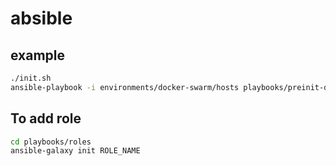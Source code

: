 # absible

## example

```bash
./init.sh
ansible-playbook -i environments/docker-swarm/hosts playbooks/preinit-docker-swarm.yml
```

## To add role

```bash
cd playbooks/roles
ansible-galaxy init ROLE_NAME
```